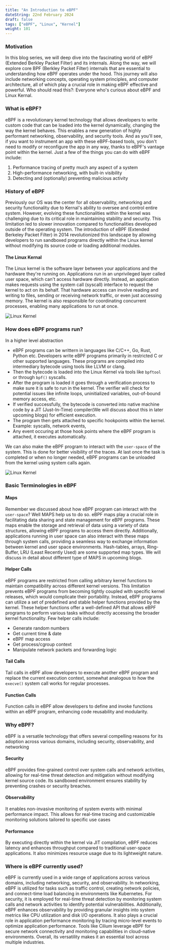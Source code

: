 ```yaml
---
title: "An Introduction to eBPF"
dateString: 22nd February 2024
draft: false
tags: ["eBPF", "Linux", "Kernel"]
weight: 101
---
```


### Motivation
In this blog series, we will deep dive into the fascinating world of eBPF (Extended Berkley Packet Filter) and its internals. Along the way, we
will explore core BPF (Berkley Packet Filter) internals that are essential to understanding how eBPF operates under the hood. This journey will also
include networking concepts, operating system principles, and computer architecture, all of which play a crucial role in making eBPF effective and
powerful.
Who should read this?: Everyone who's curious about eBPF and Linux Kernal.

### What is eBPF?
eBPF is a revolutionary kernel technology that allows developers to write
custom code that can be loaded into the kernel dynamically, changing the
way the kernel behaves.
This enables a new generation of highly performant networking, observability, and security tools. And as you'll see, if you want to instrument an app with these eBPF-based tools, you don't need to modify or reconfigure the app in any way, thanks to eBPF's vantage point within the kernel.
Just a few of the things you can do with eBPF include:
1. Performance tracing of pretty much any aspect of a system
2. High-performance networking, with built-in visibility
3. Detecting and (optionally) preventing malicious activity

### History of eBPF
Previously our OS was the center for all observability, networking and security functionality due to Kernal's ability to oversee and control entire system. However, evolving these functionalities within the kernel was challenging due to its critical role in maintaining stability and security. This limitation led to slower innovation compared to functionalities developed outside of the operating system. The introduction of eBPF (Extended Berkeley Packet Filter) in 2014 revolutionized this landscape by allowing developers to run sandboxed programs directly within the Linux kernel without modifying its source code or loading additional modules.

#### The Linux Kernal
The Linux kernel is the software layer between your applications and the hardware they're running on. Applications run in an unprivileged layer called user space, which can't access hardware directly. Instead, an application makes requests using the system call (syscall) interface to request the kernel to act on its behalf. That hardware access can involve reading and writing to files, sending or receiving network traffic, or even just accessing memory. The kernel is also responsible for coordinating concurrent processes, enabling many applications to run at once.

![Linux Kernel](/blog/ebpf/01/01-linux-kernel.png)

### How does eBPF programs run?
In a higher level abstraction
- eBPF programs can be writtern in languages like C/C++, Go, Rust, Python etc. Developers write eBPF programs primarily in restricted C or other supported languages. These programs are compiled into intermediary bytecode using tools like LLVM or clang.
- Then the bytecode is loaded into the Linux Kernel via tools like `bpftool` or through `bpf()` syscalls.
- After the program is loaded it goes through a verification process to make sure it is safe to run in the kernel. The verifier will check for potential issues like infinite loops, uninitialized variables, out-of-bound memory access, etc.
- If verified successfully, the bytecode is converted into native machine code by a JIT (Just-In-Time) compiler(We will discuss about this in later upcoming blogs) for efficient execution.
- The program then gets attached to specific hookpoints within the kernel. Example: syscalls, network events,
- Any event occuring at those hook points where the eBPF program is attached, it executes automatically.

We can also make the eBPF program to interact with the `user-space` of the system. This is done for better visibility of the traces. At last once the task is completed or when no longer needed, eBPF programs can be unloaded from the kernel using system calls again.

![Linux Kernel](/blog/ebpf/01/01-ebpf-process.png)

### Basic Terminologies in eBPF

#### Maps
Remember we discussed about how eBPF program can interact with the `user-space`? Well MAPS help us to do so.
eBPF maps play a crucial role in facilitating data sharing and state management for eBPF programs. These maps enable the storage and retrieval of data using a variety of data structures, allowing eBPF programs to access them directly. Additionally, applications running in user space can also interact with these maps through system calls, providing a seamless way to exchange information between kernel and user space environments.
Hash-tables, arrays, Ring-Buffer, LRU (Least Recently Used) are some supported map types.
We will discuss in detail about different type of MAPS in upcoming blogs.

#### Helper Calls
eBPF programs are restricted from calling arbitrary kernel functions to maintain compatibility across different kernel versions. This limitation prevents eBPF programs from becoming tightly coupled with specific kernel releases, which would complicate their portability. Instead, eBPF programs can utilize a set of predefined and stable helper functions provided by the kernel. These helper functions offer a well-defined API that allows eBPF programs to perform various tasks without directly accessing the broader kernel functionality.
Few helper calls include:
- Generate random numbers
- Get current time & date
- eBPF map access
- Get process/cgroup context
- Manipulate network packets and forwarding logic

#### Tail Calls
Tail calls in eBPF allow developers to execute another eBPF program and replace the current execution context, somewhat analogous to how the `execve()` system call works for regular processes.

#### Function Calls
Function calls in eBPF allow developers to define and invoke functions within an eBPF program, enhancing code reusability and modularity.

### Why eBPF?
eBPF is a versatile technology that offers several compelling reasons for its adoption across various domains, including security, observability, and networking
#### Security
eBPF provides fine-grained control over system calls and network activities, allowing for real-time threat detection and mitigation without modifying kernel source code. Its sandboxed environment ensures stability by preventing crashes or security breaches.

#### Observability
It enables non-invasive monitoring of system events with minimal performance impact. This allows for real-time tracing and customizable monitoring solutions tailored to specific use cases

#### Performance
By executing directly within the kernel via JIT compilation, eBPF reduces latency and enhances throughput compared to traditional user-space applications. It also minimizes resource usage due to its lightweight nature.

### Where is eBPF currently used?
eBPF is currently used in a wide range of applications across various domains, including networking, security, and observability. In networking, eBPF is utilized for tasks such as traffic control, creating network policies, and connect-time load balancing in environments like Kubernetes. For security, it is employed for real-time threat detection by monitoring system calls and network activities to identify potential vulnerabilities. Additionally, eBPF enhances observability by providing granular insights into system metrics like CPU utilization and disk I/O operations. It also plays a crucial role in application performance monitoring by tracing micro-level events to optimize application performance. Tools like Cilium leverage eBPF for secure network connectivity and monitoring capabilities in cloud-native environments. Overall, its versatility makes it an essential tool across multiple industries.